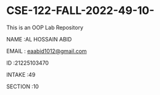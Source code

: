 # CSE-122-FALL-2022-49-10-
This is an OOP Lab Repository


NAME    :AL HOSSAIN ABID

EMAIL   : eaabid1012@gmail.com

ID      :21225103470

INTAKE  :49

SECTION :10
